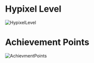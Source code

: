 # Hypixel Level

![HypixelLevel](https://gen.plancke.io/exp/4dcc46c1-045b-4ef7-979f-075d78366a9c.png)

# Achievement Points

![AchievmentPoints](https://gen.plancke.io/achievementPoints/4dcc46c1-045b-4ef7-979f-075d78366a9c.png)
